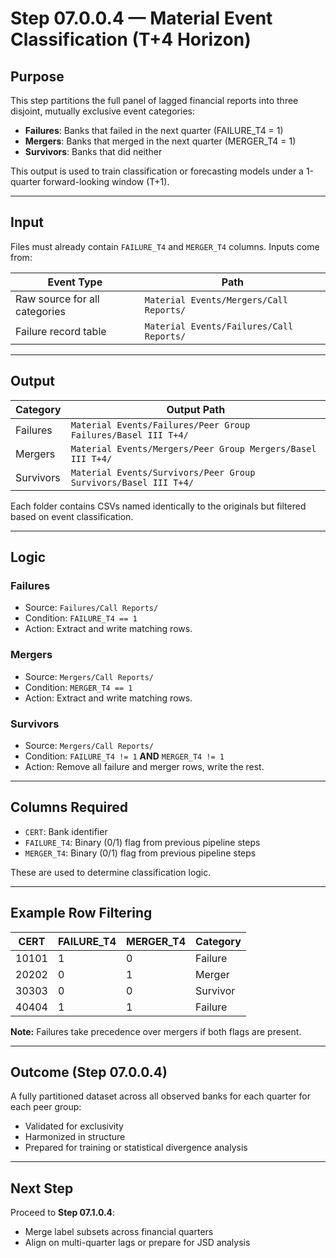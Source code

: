# Step 07.0.0.4 — Material Event Classification (T+4 Horizon)

## Purpose

This step partitions the full panel of lagged financial reports into three disjoint, mutually exclusive event categories:
- **Failures**: Banks that failed in the next quarter (FAILURE_T4 = 1)
- **Mergers**: Banks that merged in the next quarter (MERGER_T4 = 1)
- **Survivors**: Banks that did neither

This output is used to train classification or forecasting models under a 1-quarter forward-looking window (T+1).

---

## Input

Files must already contain `FAILURE_T4` and `MERGER_T4` columns. Inputs come from:

| Event Type | Path |
|------------|------|
| Raw source for all categories | `Material Events/Mergers/Call Reports/` |
| Failure record table | `Material Events/Failures/Call Reports/` |

---

## Output

| Category   | Output Path                                                   |
|------------|----------------------------------------------------------------|
| Failures   | `Material Events/Failures/Peer Group Failures/Basel III T+4/` |
| Mergers    | `Material Events/Mergers/Peer Group Mergers/Basel III T+4/`   |
| Survivors  | `Material Events/Survivors/Peer Group Survivors/Basel III T+4/` |

Each folder contains CSVs named identically to the originals but filtered based on event classification.

---

## Logic

### Failures

- Source: `Failures/Call Reports/`
- Condition: `FAILURE_T4 == 1`
- Action: Extract and write matching rows.

### Mergers

- Source: `Mergers/Call Reports/`
- Condition: `MERGER_T4 == 1`
- Action: Extract and write matching rows.

### Survivors

- Source: `Mergers/Call Reports/`
- Condition: `FAILURE_T4 != 1` **AND** `MERGER_T4 != 1`
- Action: Remove all failure and merger rows, write the rest.

---

## Columns Required

- `CERT`: Bank identifier
- `FAILURE_T4`: Binary (0/1) flag from previous pipeline steps
- `MERGER_T4`: Binary (0/1) flag from previous pipeline steps

These are used to determine classification logic.

---

## Example Row Filtering

| CERT  | FAILURE_T4 | MERGER_T4 | Category    |
|-------|------------|-----------|-------------|
| 10101 | 1          | 0         | Failure     |
| 20202 | 0          | 1         | Merger      |
| 30303 | 0          | 0         | Survivor    |
| 40404 | 1          | 1         | Failure     |

**Note:** Failures take precedence over mergers if both flags are present.

---

## Outcome (Step 07.0.0.4)

A fully partitioned dataset across all observed banks for each quarter for each peer group:
- Validated for exclusivity
- Harmonized in structure
- Prepared for training or statistical divergence analysis

---

## Next Step

Proceed to **Step 07.1.0.4**:
- Merge label subsets across financial quarters
- Align on multi-quarter lags or prepare for JSD analysis
